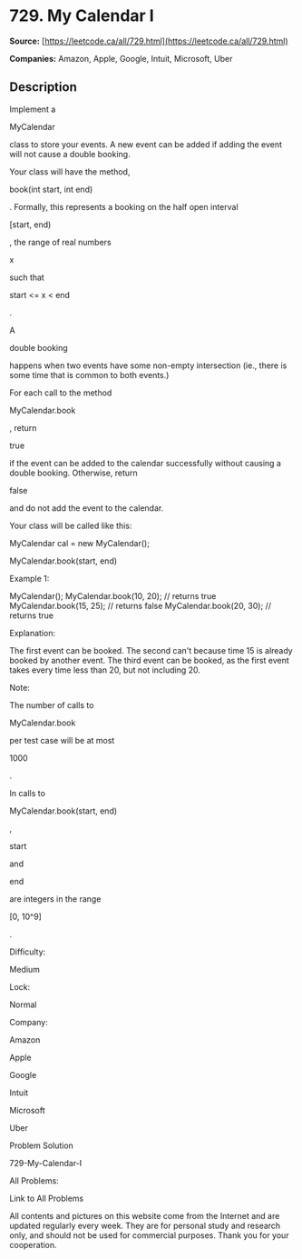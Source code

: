 # 729. My Calendar I

**Source:** [https://leetcode.ca/all/729.html](https://leetcode.ca/all/729.html)

**Companies:** Amazon, Apple, Google, Intuit, Microsoft, Uber

## Description

Implement a

MyCalendar

class to store your events. A new event can be added if
        adding the event will not cause a double booking.

Your class will have the method,

book(int start, int end)

. Formally, this
        represents a booking on the half open interval

[start, end)

, the range of real
        numbers

x

such that

start <= x < end

.

A

double booking

happens when two events have some non-empty intersection (ie., there
        is some time that is common to both events.)

For each call to the method

MyCalendar.book

, return

true

if the
        event can be added to the calendar successfully without causing a double booking. Otherwise,
        return

false

and do not add the event to the calendar.

Your class will be called like this:

MyCalendar cal = new MyCalendar();

MyCalendar.book(start,
    end)

Example 1:

MyCalendar();
MyCalendar.book(10, 20); // returns true
MyCalendar.book(15, 25); // returns false
MyCalendar.book(20, 30); // returns true

Explanation:

The first event can be booked.  The second can't because time 15 is already booked by another event.
The third event can be booked, as the first event takes every time less than 20, but not including 20.

Note:

The number of calls to

MyCalendar.book

per test case will be at most

1000

.

In calls to

MyCalendar.book(start, end)

,

start

and

end

are integers in the range

[0, 10^9]

.

Difficulty:

Medium

Lock:

Normal

Company:

Amazon

Apple

Google

Intuit

Microsoft

Uber

Problem Solution

729-My-Calendar-I

All Problems:

Link to All Problems

All contents and pictures on this website come from the Internet and are updated regularly every week. They are for personal study and research only, and should not be used for commercial purposes. Thank you for your cooperation.

